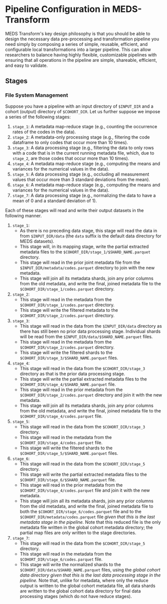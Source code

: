 # Pipeline Configuration in MEDS-Transform

MEDS Transform's key design philosophy is that you should be able to design the necessary data pre-processing
and transformation pipeline you need simply by composing a series of simple, reusable, efficient, and
configurable local transformations into a larger pipeline. This can allow researchers to balance having highly
flexible, customizable pipelines with ensuring that all operations in the pipeline are simple, shareable,
efficient, and easy to validate.

## Stages

### File System Management

Suppose you have a pipeline with an input directory of `$INPUT_DIR` and a cohort (output) directory of
`$COHORT_DIR`. Let us further suppose we impose a series of the following stages:

1. `stage_1`: A metadata map-reduce stage (e.g., counting the occurrence rates of the codes in the
   data).
2. `stage_2`: A metadata-only processing stage (e.g., filtering the code dataframe to only codes
   that occur more than 10 times).
3. `stage_3`: A data processing stage (e.g., filtering the data to only rows with a code that is in the
   current running metadata file, which, due to `stage_2`, are those codes that occur more than 10 times).
4. `stage_4`: A metadata map-reduce stage (e.g., computing the means and variances for the numerical values
   in the data).
5. `stage_5`: A data processing stage (e.g., occluding all measurement values that occur more than 3
   standard deviations from the mean).
6. `stage_6`: A metadata map-reduce stage (e.g., computing the means and variances for the numerical values
   in the data).
7. `stage_7`: A data processing stage (e.g., normalizing the data to have a mean of 0 and a standard
   deviation of 1).

Each of these stages will read and write their output datasets in the following manner.

1. `stage_1`:
   - As there is no preceding data stage, this stage will read the data in from `$INPUT_DIR/data`
     (the `data` suffix is the default data directory for MEDS datasets).
   - This stage will, in its mapping stage, write the partial extracted metadata files to the
     `$COHORT_DIR/stage_1/$SHARD_NAME.parquet` directory.
   - This stage will read in the prior joint metadata file from the `$INPUT_DIR/metadata/codes.parquet`
     directory to join with the new metadata.
   - This stage will join all its metadata shards, join any prior columns from the old metadata, and
     write the final, joined metadata file to the `$COHORT_DIR/stage_1/codes.parquet` directory.
2. `stage_2`:
   - This stage will read in the metadata from the `$COHORT_DIR/stage_1/codes.parquet` directory.
   - This stage will write the filtered metadata to the `$COHORT_DIR/stage_2/codes.parquet` directory.
3. `stage_3`:
   - This stage will read in the data from the `$INPUT_DIR/data` directory as there has still been no
     prior data processing stage. Individual shards will be read from the
     `$INPUT_DIR/data/$SHARD_NAME.parquet` files.
   - This stage will read in the metadata from the `$COHORT_DIR/stage_2/codes.parquet` directory.
   - This stage will write the filtered shards to the `$COHORT_DIR/stage_3/$SHARD_NAME.parquet` files.
4. `stage_4`:
   - This stage will read in the data from the `$COHORT_DIR/stage_3` directory as that is the prior data
     processing stage.
   - This stage will write the partial extracted metadata files to the
     `$COHORT_DIR/stage_4/$SHARD_NAME.parquet` file.
   - This stage will read in the prior metadata from the `$COHORT_DIR/stage_2/codes.parquet` directory and
     join it with the new metadata.
   - This stage will join all its metadata shards, join any prior columns from the old metadata, and
     write the final, joined metadata file to the `$COHORT_DIR/stage_4/codes.parquet` file.
5. `stage_5`:
   - This stage will read in the data from the `$COHORT_DIR/stage_3` directory.
   - This stage will read in the metadata from the `$COHORT_DIR/stage_4/codes.parquet` file.
   - This stage will write the filtered shards to the `$COHORT_DIR/stage_5/$SHARD_NAME.parquet` files.
6. `stage_6`:
   - This stage will read in the data from the `$COHORT_DIR/stage_5` directory.
   - This stage will write the partial extracted metadata files to the
     `$COHORT_DIR/stage_6/$SHARD_NAME.parquet` file.
   - This stage will read in the prior metadata from the `$COHORT_DIR/stage_4/codes.parquet` file and
     join it with the new metadata.
   - This stage will join all its metadata shards, join any prior columns from the old metadata, and
     write the final, joined metadata file to both the `$COHORT_DIR/stage_6/codes.parquet` file and to the
     `$COHORT_DIR/metadata/codes.parquet` file _given that this is the last metadata stage in the pipeline._
     Note that this reduced file is the only metadata file written in the global cohort metadata directory;
     the partial map files are only written to the stage directories.
7. `stage_7`:
   - This stage will read in the data from the `$COHORT_DIR/stage_5` directory.
   - This stage will read in the metadata from the `$COHORT_DIR/stage_6/codes.parquet` file.
   - This stage will write the normalized shards to the `$COHORT_DIR/data/$SHARD_NAME.parquet` files, using
     the _global cohort data directory given that this is the last data processing stage in the pipeline._
     Note that, unlike for metadata, where only the reduce output is written to the global cohort metadata
     file, all data shards are written to the global cohort data directory for final data processing stages
     (which do not have reduce stages).
